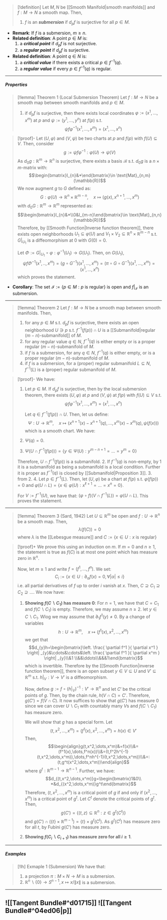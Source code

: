 > [!definition]
> Let $M,N$ be [[Smooth Manifold|smooth manifolds]] and $f:M\to N$ a smooth map. Then, 
> 1. $f$ is an ***submersion*** if $d_{p}f$ is surjective for all $p\in M$.
- **Remark**: If $f$ is a submersion, $m\geq n$.
- **Related definition**: A point $p\in M$ is: 
	1. a ***critical point*** if $d_{p}f$ is not surjective.
	2. a ***regular point*** if $d_{p}f$ is surjective.
- **Related definition**: A point $q\in N$ is: 
	1. a ***critical value*** if there exists a critical $p\in f^{-1}(q)$.
	2. a ***regular value*** if every $p\in f^{-1}(q)$ is regular.
---
##### Properties
> [!lemma] Theorem 1 (Local Submersion Theorem)
> Let $f:M\to N$ be a smooth map between smooth manifolds and $p\in M$.
> 1. if $d_{p}f$ is surjective, then there exists local coordinates $\varphi:=(x^1,\dots,x^m)$ at $p$ and $\psi:=(y^1,\dots,y^n)$ at $f(p)$ s.t. $$\psi f\varphi ^{-1}(x^1,\dots,x^m)=(x^1,\dots,x^n)$$

> [!proof]-
> Let $(U,\varphi)$ and $(V,\psi)$ be two charts at $p$ and $f(p)$ with $f(U)\subseteq V$. Then, consider $$g:=\psi f\varphi ^{-1}:\varphi(U)\to \psi(V)$$As $d_{0}g:\mathbb{R}^m\to \mathbb{R}^n$ is surjective, there exists a basis $\mathcal{B}$ s.t. $d_{0}g$ is a $n\times m$-matrix with: $$\begin{bmatrix}I_{n}&*\end{bmatrix}\in \text{Mat}_{n,m}(\mathbb{R})$$We now augment $g$ to $G$ defined as: $$G:\varphi(U)\to \mathbb{R}^{n}\times \mathbb{R}^{m-n},\quad x\mapsto(g(x),x^{n+1},\dots,x^m)$$with $d_{0}G:\mathbb{R}^m\to \mathbb{R}^m$ represented as: $$\begin{bmatrix}I_{n}&*\\0&I_{m-n}\end{bmatrix}\in \text{Mat}_{n,n}(\mathbb{R})$$Therefore, by [[Smooth Function|Inverse function theorem]], there exists open neighborhoods $U_{1}\subseteq \varphi(U)$ and $V_{1}\times V_{2}\subseteq \mathbb{R}^{n}\times \mathbb{R}^{m-n}$ s.t. $G|_{U_{1}}$ is a diffeomorphism at $0$ with $G(0)=0$. 
> 
> Let $\Phi:= G|_{U_{1}}\circ\varphi:\varphi ^{-1}(U_{1})\to G(U_{1})$. Then, on $G(U_{1})$, $$\psi f\Phi ^{-1}(x^1,..,x^m)=(g\circ G^{-1})(x^1,\dots,x^m)=(\pi \circ G\circ G^{-1})(x^1,\dots,x^m)=(x^1,\dots,x^n)$$which proves the statement. 
- **Corollary**: The set $\mathcal{I}:=\{ p\in M: p\text{ is regular}\}$ is open and $f|_{\mathcal{I}}$ is an submersion.
---
> [!lemma] Theorem 2 
> Let $f:M\to N$ be a smooth map between smooth manifolds. Then, 
> 1. for any $p\in M$ s.t. $d_{p}f$ is surjective, there exists an open neighborhood $U\ni p$ s.t. $f^{-1}(f(p))\cap U$ is a [[Submanifold|regular $(m-n)$-submanifold]] of $M$.
> 2. for any regular value $q\in N$, $f^{-1}(q)$ is either empty or is a proper regular $(m-n)$-submanifold of $M$.
> 3. if $f$ is a submersion, for any $q\in N$, $f^{-1}(q)$ is either empty, or is a proper regular $(m-n)$-submanifold of $M$.
> 4. if $f$ is a submersion, for a (proper) regular submanifold $L\subseteq N$, $f^{-1}(L)$ is a (proper) regular submanifold of $M$.

> [!proof]-
> We have:
> 1. Let $p\in M$. If $d_{p}f$ is surjective, then by the local submersion theorem, there exists $(U,\varphi)$ at $p$ and $(V,\psi)$ at $f(p)$ with $f(U)\subseteq V$ s.t. $$\psi f\varphi ^{-1}(x^1,\dots,x^m)=(x^1,\dots,x^n)$$
>    
>    Let $q\in f^{-1}(f(p))\cap U$. Then, let us define: $$\Psi:U\to \mathbb{R}^{m},\quad x\mapsto(x^{n+1}(x)-x^{n+1}(q),\dots,x^{m}(x)-x^{m}(q),\psi(f(x)))$$which is a smooth chart. We have:
> 	1. $\Psi(q)=0$. 
> 	2. $\Psi(U\cap f^{-1}(f(p)))=\{ y\in \Psi(U):y^{m-n+1}=\dots=y^m=0\}$
> 
> 	Therefore, $U\cap f^{-1}(f(p))$ is a submanifold.
> 2. If $f^{-1}(q)$ is non-empty, by 1 it is a submanifold as being a submanifold is a local condition. Further it is proper as $f^{-1}(q)$ is closed by [[Submanifold|Proposition 3]].
> 3. from 2.
> 4. Let $p\in f^{-1}(L)$. Then, let $(U,\varphi)$ be a chart at $f(p)$ s.t. $\varphi(f(p))=0$ and $\varphi(U\cap L)=\{ x\in \varphi(U):x^{\ell+1}=\dots =x^{n}=0 \}$.
>    
>    For $V:=f^{-1}(U)$, we have that: $(\varphi \circ f)(V\cap f^{-1}(L))=\varphi(U\cap L)$. This proves the statement.
---
> [!lemma] Theorem 3 (Sard, 1942)
> Let $U\subseteq \mathbb{R}^m$ be open and $f:U\to \mathbb{R}^n$ be a smooth map. Then, $$\lambda(f(C))=0$$where $\lambda$ is the [[Lebesgue measure]] and $C:=\{ x\in U :x\text{ is regular}\}$

> [!proof]+
> We prove this using an induction on $m$. If $m=0$ and $n\geq 1$, the statement is true as $f(C)$ is at most one point which has measure zero in $\mathbb{R}^n$. 
> 
> Now, let $m\geq 1$ and write $f=(f^1,\dots,f^n)$. We set: $$C_{i}:=\{ x\in U:\partial_{\alpha}f(x)=0,\forall \left| \alpha \right| \leq i\}$$i.e. all partial derivatives of $f$ up to order $i$ vanish at $x$. Then, $C\supseteq C_{1}\supseteq C_{2}\supseteq\dots$. We now have:
> 1. **Showing $f(C \backslash C_{1})$ has measure $0$**:
>    For $n=1$, we have that $C=C_{1}$ and $f(C \backslash C_{1})$ is  empty. Therefore, we may assume $n\geq 2$. let $y\in C\backslash C_{1}$. Wlog we may assume that $\partial_{1}f^1(y)\neq 0$. By a change of variables $$h:U\to \mathbb{R}^m,\quad x\mapsto(f^1(x),x^2,\dots,x^m)$$ we get that $$d_{y}h=\begin{bmatrix}\left. \frac{ \partial f^1 }{ \partial x^1 } \right| _{y}&\cdots&\cdots&\left. \frac{ \partial f^1 }{ \partial x^m } \right| _{y}\\&1 \\&&\ddots\\&&&1\end{bmatrix}$$which is invertible. Therefore by the [[Smooth Function|inverse function theorem]], there is an open subset $y\in V\subseteq U$ and $V'\subseteq \mathbb{R}^m$ s.t. $h|_{V}:V\to V'$ is a diffeomorphism. 
>    
>    Now, define $g:=f\circ (h|_{V})^{-1}:V'\to \mathbb{R}^n$ and let $C'$ be the critical points of $g$. Then, by the chain rule, $h(V\cap C)=C'$. Therefore, $g(C')=f(V\cap C)$. It now suffices to show that $g(C')$ has measure $0$ since we can cover $U \backslash C_{1}$ with countably many $V$s and $f(C \backslash C_{1})$ has measure zero.
>    
>    We will show that $g$ has a special form. Let $$(t,x^2,\dots,x^m)=(f^1(x),x^2,\dots,x^m)=h(x)\in V'$$Then, $$\begin{align}g(t,x^2,\dots,x^m)&=f(x)\\&=(f^1(x),\dots,f^n(x))\\&=(t,f^2h^{-1}(t,x^2,\dots,x^m)),\dots,f^nh^{-1}(t,x^2,\dots,x^m))\\&=:(t,g^t(x^2,\dots,x^m))\end{align}$$where $g^t:\mathbb{R}^{m-1}\to \mathbb{R}^{n-1}$. Further, we have: $$d_{(t,x^2,\dots,x^m)}g=\begin{bmatrix}1&0\\ *&d_{(x^2,\dots,x^m)}g^t\end{bmatrix}$$Therefore, $(t,x^2,\dots,x^m)$ is a critical point of $g$ if and only if $(x^2,\dots,x^m)$ is a critical point of $g^t$. Let $C^t$ denote the critical points of $g^t$. Then, $$g(C')=\{ (t,z)\subseteq \mathbb{R}^n:z \in g^t(C^t) \}$$and $g(C')\cap (\{ t \}\times \mathbb{R}^{m-1})=\{ t \}\times g^t(C^t)$. As $g^t(C^t)$ has measure zero for all $t$, by Fubini $g(C')$ has measure zero.
>  2. **Showing $f(C_{i} \backslash C_{i+1})$ has measure zero for all $i\geq 1$**.
---
##### Examples
> [!lh] Exmaple 1 (Submersion)
> We have that:
> 1. a projection $\pi:M\times N\to M$ is a submersion.
> 3. $\mathbb{R}^n\backslash\{ 0 \}\to S^{n-1},x\mapsto x /\|x\|$ is a submersion.
---
![[Tangent Bundle#^d01715]]
![[Tangent Bundle#^04ed06|p]]
---
